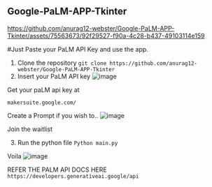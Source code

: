 ## Google-PaLM-APP-Tkinter


https://github.com/anurag12-webster/Google-PaLM-APP-Tkinter/assets/75563673/92f29527-f90a-4c28-b437-49103114e159



#Just Paste your PaLM API Key and use the app.

1. Clone the repository
 ```git clone https://github.com/anurag12-webster/Google-PaLM-APP-Tkinter```    
2. Insert your PaLM API key
   ![image](https://github.com/anurag12-webster/Google-PaLM-APP-Tkinter/assets/75563673/12de6b1e-552a-444d-bef9-f61319c97c87)

Get your paLM api key at

```makersuite.google.com/```

Create a Prompt if you wish to..
![image](https://github.com/anurag12-webster/Google-PaLM-APP-Tkinter/assets/75563673/e54a30b3-2909-4ec3-9b6f-8f9ddfe62558)

Join the waitlist

3. Run the python file
   ```Python main.py```

Voila 
![image](https://github.com/anurag12-webster/Google-PaLM-APP-Tkinter/assets/75563673/bdc95685-15a8-4872-b1aa-ba6428511408)


REFER THE PALM API DOCS HERE
```https://developers.generativeai.google/api```

